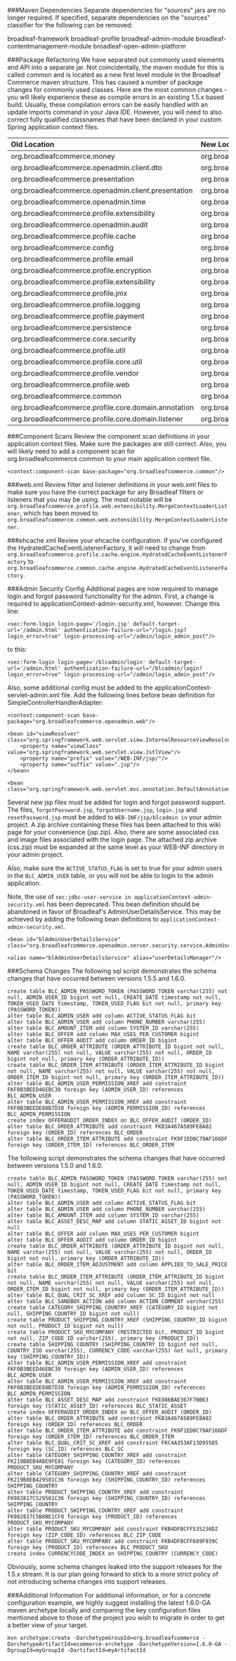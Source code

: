 
###Maven Dependencies
Separate dependencies for "sources" jars are no longer required. If specified, separate dependencies on the "sources" classifier for the following can be removed:

broadleaf-framework
broadleaf-profile
broadleaf-admin-module
broadleaf-contentmanagement-module
broadleaf-open-admin-platform

###Package Refactoring
We have separated out commonly used elements and API into a separate jar. Not coincidentally, the maven module for this is called common and is located as a new first level module in the Broadleaf Commerce maven structure. This has caused a number of package changes for commonly used classes. Here are the most common changes - you will likely experience these as compile errors in an existing 1.5.x based build. Usually, these compilation errors can be easily handled with an update imports command in your Java IDE. However, you will need to also correct fully qualified classnames that have been declared in your custom Spring application context files.


| Old Location                                        | New Location                                     |
| :---------------------------------------------------| :------------------------------------------------|
| org.broadleafcommerce.money			  	            | org.broadleafcommerce.common.money              |
| org.broadleafcommerce.openadmin.client.dto          | org.broadleafcommerce.common.presentation.client |
| org.broadleafcommerce.presentation                  | org.broadleafcommerce.common.presentation        | 
| org.broadleafcommerce.openadmin.client.presentation | org.broadleafcommerce.common.presentation        |
| org.broadleafcommerce.openadmin.time                | org.broadleafcommerce.common.time                |
| org.broadleafcommerce.profile.extensibility         | org.broadleafcommerce.common.extensibility       | 
| org.broadleafcommerce.openadmin.audit               | org.broadleafcommerce.common.audit               |
| org.broadleafcommerce.profile.cache	               | org.broadleafcommerce.common.cache               |
| org.broadleafcommerce.config	                       | org.broadleafcommerce.common.config              |
| org.broadleafcommerce.profile.email	               | org.broadleafcommerce.common.email               |
| org.broadleafcommerce.profile.encryption	           | org.broadleafcommerce.common.encryption          | 
| org.broadleafcommerce.profile.extensibility	       | org.broadleafcommerce.common.extensibility       |
| org.broadleafcommerce.profile.jmx	               | org.broadleafcommerce.common.jmx                 |
| org.broadleafcommerce.profile.logging	           | org.broadleafcommerce.common.logging             |
| org.broadleafcommerce.profile.payment               | org.broadleafcommerce.common.payment             |
| org.broadleafcommerce.persistence                   | org.broadleafcommerce.common.persistence         |
| org.broadleafcommerce.core.security                 | org.broadleafcommerce.common.security            |
| org.broadleafcommerce.profile.util                  | org.broadleafcommerce.common.util                |
| org.broadleafcommerce.profile.core.util	           | org.broadleafcommerce.common.util                |
| org.broadleafcommerce.profile.vendor                | org.broadleafcommerce.common.vendor              |
| org.broadleafcommerce.profile.web                   | org.broadleafcommerce.common.web                 |
| org.broadleafcommerce.common	                       | org.broadleafcomemrce.common.time                |
| org.broadleafcommerce.profile.core.domain.annotation| org.broadleafcommerce.common.time.domain         |
| org.broadleafcommerce.profile.core.domain.listener  | org.broadleafcommerce.common.time.domain         |

###Component Scans
Review the component scan definitions in your application context files. Make sure the packages are still correct. Also, you will likely need to add a component scan for org.broadleafcommerce.common to your main application context file.

```text
<context:component-scan base-package="org.broadleafcommerce.common"/>
```

###web.xml
Review filter and listener definitions in your web.xml files to make sure you have the correct package for any Broadleaf filters or listeners that you may be using. The most notable will be ```org.broadleafcommerce.profile.web.extensibility.MergeContextLoaderListener```, which has been moved to ```org.broadleafcommerce.common.web.extensibility.MergeContextLoaderListener```.

###ehcache.xml
Review your ehcache configuration. If you've configured the HydratedCacheEventListenerFactory, it will need to change from ```org.broadleafcommerce.profile.cache.engine.HydratedCacheEventListenerFactory``` to ```org.broadleafcommerce.common.cache.engine.HydratedCacheEventListenerFactory```.

###Admin Security Config
Additional pages are now required to manage login and forgot password functionality for the admin. First, a change is required to applicationContext-admin-security.xml, however. Change this line:

```text
<sec:form-login login-page='/login.jsp' default-target-url='/admin.html' authentication-failure-url="/login.jsp?login_error=true" login-processing-url="/admin/login_admin_post"/>
```

to this:

```text
<sec:form-login login-page='/blcadmin/login' default-target-url='/admin.html' authentication-failure-url="/blcadmin/login?login_error=true" login-processing-url="/admin/login_admin_post"/>
```

Also, some additional config must be added to the applicationContext-servlet-admin.xml file. Add the following lines before bean definition for SimpleControllerHandlerAdapter:

```text
<context:component-scan base-package="org.broadleafcommerce.openadmin.web"/>

<bean id="viewResolver" class="org.springframework.web.servlet.view.InternalResourceViewResolver">
	<property name="viewClass" value="org.springframework.web.servlet.view.JstlView"/>
	<property name="prefix" value="/WEB-INF/jsp/"/>
	<property name="suffix" value=".jsp"/>
</bean>

<bean class="org.springframework.web.servlet.mvc.annotation.DefaultAnnotationHandlerMapping"/>
```

Several new jsp files must be added for login and forgot password support. The files, ```forgotPassword.jsp```, ```forgotUsername.jsp```, ```login.jsp``` and ```resetPassword.jsp``` must be added to ```WEB-INF/jsp/blcadmin in``` your admin project. A zip archive containing these files has been attached to this wiki page for your convenience (jsp.zip). Also, there are some associated css and image files associated with the login page. The attached zip archive (css.zip) must be expanded at the same level as your WEB-INF directory in your admin project.

Also, make sure the ```ACTIVE_STATUS_FLAG``` is set to true for your admin users in the ```BLC_ADMIN_USER``` table, or you will not be able to login to the admin application.

Note, the use of ```sec:jdbc-user-service in applicationContext-admin-security.xml``` has been deprecated. This bean definition should be abandoned in favor of Broadleaf's AdminUserDetailsService. This may be achieved by adding the following bean definitions to ```applicationContext-admin-security.xml```.

```text
<bean id="blAdminUserDetailsService" class="org.broadleafcommerce.openadmin.server.security.service.AdminUserDetailsServiceImpl"/>

<alias name="blAdminUserDetailsService" alias="userDetailsManager"/>
```

###Schema Changes
The following sql script demonstrates the schema changes that have occurred between versions 1.5.5 and 1.6.0.

```text
create table BLC_ADMIN_PASSWORD_TOKEN (PASSWORD_TOKEN varchar(255) not null, ADMIN_USER_ID bigint not null, CREATE_DATE timestamp not null, TOKEN_USED_DATE timestamp, TOKEN_USED_FLAG bit not null, primary key (PASSWORD_TOKEN))
alter table BLC_ADMIN_USER add column ACTIVE_STATUS_FLAG bit
alter table BLC_ADMIN_USER add column PHONE_NUMBER varchar(255)
alter table BLC_AMOUNT_ITEM add column SYSTEM_ID varchar(255)
alter table BLC_OFFER add column MAX_USES_PER_CUSTOMER bigint
alter table BLC_OFFER_AUDIT add column ORDER_ID bigint
create table BLC_ORDER_ATTRIBUTE (ORDER_ATTRIBUTE_ID bigint not null, NAME varchar(255) not null, VALUE varchar(255) not null, ORDER_ID bigint not null, primary key (ORDER_ATTRIBUTE_ID))
create table BLC_ORDER_ITEM_ATTRIBUTE (ORDER_ITEM_ATTRIBUTE_ID bigint not null, NAME varchar(255) not null, VALUE varchar(255) not null, ORDER_ITEM_ID bigint not null, primary key (ORDER_ITEM_ATTRIBUTE_ID))
alter table BLC_ADMIN_USER_PERMISSION_XREF add constraint FKF0B3BEED46EBC38 foreign key (ADMIN_USER_ID) references BLC_ADMIN_USER
alter table BLC_ADMIN_USER_PERMISSION_XREF add constraint FKF0B3BEEDE88B7D38 foreign key (ADMIN_PERMISSION_ID) references BLC_ADMIN_PERMISSION
create index OFFERAUDIT_ORDER_INDEX on BLC_OFFER_AUDIT (ORDER_ID)
alter table BLC_ORDER_ATTRIBUTE add constraint FKB3A467A589FE8A02 foreign key (ORDER_ID) references BLC_ORDER
alter table BLC_ORDER_ITEM_ATTRIBUTE add constraint FK9F1ED0C79AF166DF foreign key (ORDER_ITEM_ID) references BLC_ORDER_ITEM
```

The following script demonstrates the schema changes that have occurred between versions 1.5.0 and 1.6.0.

```text
create table BLC_ADMIN_PASSWORD_TOKEN (PASSWORD_TOKEN varchar(255) not null, ADMIN_USER_ID bigint not null, CREATE_DATE timestamp not null, TOKEN_USED_DATE timestamp, TOKEN_USED_FLAG bit not null, primary key (PASSWORD_TOKEN))
alter table BLC_ADMIN_USER add column ACTIVE_STATUS_FLAG bit
alter table BLC_ADMIN_USER add column PHONE_NUMBER varchar(255)
alter table BLC_AMOUNT_ITEM add column SYSTEM_ID varchar(255)
alter table BLC_ASSET_DESC_MAP add column STATIC_ASSET_ID bigint not null
alter table BLC_OFFER add column MAX_USES_PER_CUSTOMER bigint
alter table BLC_OFFER_AUDIT add column ORDER_ID bigint
create table BLC_ORDER_ATTRIBUTE (ORDER_ATTRIBUTE_ID bigint not null, NAME varchar(255) not null, VALUE varchar(255) not null, ORDER_ID bigint not null, primary key (ORDER_ATTRIBUTE_ID))
alter table BLC_ORDER_ITEM_ADJUSTMENT add column APPLIED_TO_SALE_PRICE bit
create table BLC_ORDER_ITEM_ATTRIBUTE (ORDER_ITEM_ATTRIBUTE_ID bigint not null, NAME varchar(255) not null, VALUE varchar(255) not null, ORDER_ITEM_ID bigint not null, primary key (ORDER_ITEM_ATTRIBUTE_ID))
alter table BLC_QUAL_CRIT_SC_XREF add column SC_ID bigint not null
alter table BLC_SANDBOX_ACTION add column ACTION_COMMENT varchar(255)
create table CATEGORY_SHIPPING_COUNTRY_XREF (CATEGORY_ID bigint not null, SHIPPING_COUNTRY_ID bigint not null)
create table PRODUCT_SHIPPING_COUNTRY_XREF (SHIPPING_COUNTRY_ID bigint not null, PRODUCT_ID bigint not null)
create table PRODUCT_SKU_MYCOMPANY (RESTRICTED bit, PRODUCT_ID bigint not null, ZIP_CODE_ID varchar(255), primary key (PRODUCT_ID))
create table SHIPPING_COUNTRY (SHIPPING_COUNTRY_ID bigint not null, COUNTRY_ISO varchar(255), CURRENCY_CODE varchar(255) not null, primary key (SHIPPING_COUNTRY_ID))
alter table BLC_ADMIN_USER_PERMISSION_XREF add constraint FKF0B3BEED46EBC38 foreign key (ADMIN_USER_ID) references BLC_ADMIN_USER
alter table BLC_ADMIN_USER_PERMISSION_XREF add constraint FKF0B3BEEDE88B7D38 foreign key (ADMIN_PERMISSION_ID) references BLC_ADMIN_PERMISSION
alter table BLC_ASSET_DESC_MAP add constraint FKE886BAE367F70B63 foreign key (STATIC_ASSET_ID) references BLC_STATIC_ASSET
create index OFFERAUDIT_ORDER_INDEX on BLC_OFFER_AUDIT (ORDER_ID)
alter table BLC_ORDER_ATTRIBUTE add constraint FKB3A467A589FE8A02 foreign key (ORDER_ID) references BLC_ORDER
alter table BLC_ORDER_ITEM_ATTRIBUTE add constraint FK9F1ED0C79AF166DF foreign key (ORDER_ITEM_ID) references BLC_ORDER_ITEM
alter table BLC_QUAL_CRIT_SC_XREF add constraint FKC4A353AF13D95585 foreign key (SC_ID) references BLC_SC
alter table CATEGORY_SHIPPING_COUNTRY_XREF add constraint FK219B8EB4ABE9FE81 foreign key (CATEGORY_ID) references PRODUCT_SKU_MYCOMPANY
alter table CATEGORY_SHIPPING_COUNTRY_XREF add constraint FK219B8EB429501C36 foreign key (SHIPPING_COUNTRY_ID) references SHIPPING_COUNTRY
alter table PRODUCT_SHIPPING_COUNTRY_XREF add constraint FK982817C529501C36 foreign key (SHIPPING_COUNTRY_ID) references SHIPPING_COUNTRY
alter table PRODUCT_SHIPPING_COUNTRY_XREF add constraint FK982817C5B8BE1CF0 foreign key (PRODUCT_ID) references PRODUCT_SKU_MYCOMPANY
alter table PRODUCT_SKU_MYCOMPANY add constraint FKB4DFBCFF535236D2 foreign key (ZIP_CODE_ID) references BLC_ZIP_CODE
alter table PRODUCT_SKU_MYCOMPANY add constraint FKB4DFBCFF689F939C foreign key (PRODUCT_ID) references BLC_PRODUCT_SKU
create index CURRENCYCODE_INDEX on SHIPPING_COUNTRY (CURRENCY_CODE)
```

Obviously, some schema changes leaked into the support releases for the 1.5.x stream. It is our plan going forward to stick to a more strict policy of not introducing schema changes into support releases.

###Additional Information
For additional information, or for a concrete configuration example, we highly suggest installing the latest 1.6.0-GA maven archetype locally and comparing the key configuration files mentioned above to those of the project you wish to migrate in order to get a better view of your target.

```text
mvn archetype:create -DarchetypeGroupId=org.broadleafcommerce -DarchetypeArtifactId=ecommerce-archetype -DarchetypeVersion=1.6.0-GA -DgroupId=myGroupId -DartifactId=myArtifactId
```